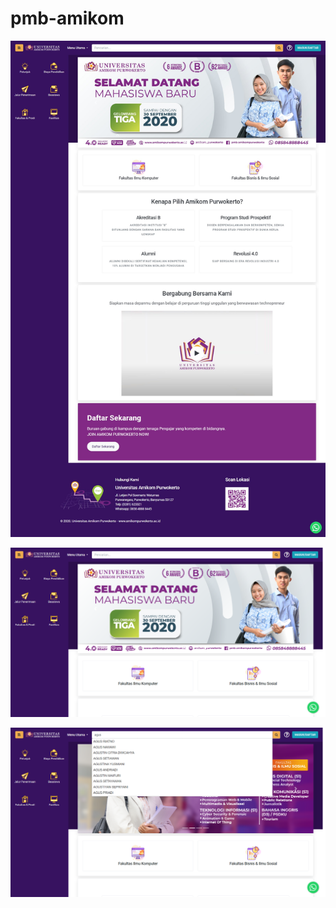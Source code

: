 # pmb-amikom
<p align="center">
   <img src="https://raw.githubusercontent.com/hariwicaksono/pmb-amikom/master/screenshoot/screencapture-localhost-pmb-amikom-2020-09-12-08_30_00.jpg" alt="PMB Amikom 1">
</p>
<p align="center">
   <img src="https://raw.githubusercontent.com/hariwicaksono/pmb-amikom/master/screenshoot/Opera%20Snapshot_2020-09-12_083116_localhost.png" alt="PMB Amikom 2">
</p>
<p align="center">
   <img src="https://raw.githubusercontent.com/hariwicaksono/pmb-amikom/master/screenshoot/Opera%20Snapshot_2020-09-12_083202_localhost.png" alt="PMB Amikom 3">
</p>